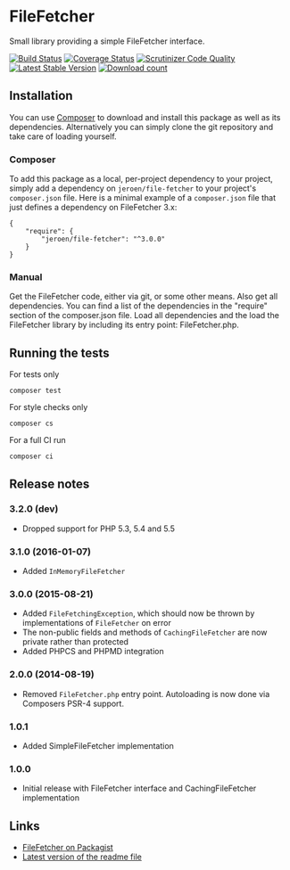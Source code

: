 # FileFetcher

Small library providing a simple FileFetcher interface.

[![Build Status](https://secure.travis-ci.org/JeroenDeDauw/FileFetcher.png?branch=master)](http://travis-ci.org/JeroenDeDauw/FileFetcher)
[![Coverage Status](https://coveralls.io/repos/JeroenDeDauw/FileFetcher/badge.png?branch=master)](https://coveralls.io/r/JeroenDeDauw/FileFetcher?branch=master)
[![Scrutinizer Code Quality](https://scrutinizer-ci.com/g/JeroenDeDauw/FileFetcher/badges/quality-score.png?b=master)](https://scrutinizer-ci.com/g/JeroenDeDauw/FileFetcher/?branch=master)
[![Latest Stable Version](https://poser.pugx.org/jeroen/file-fetcher/version.png)](https://packagist.org/packages/jeroen/file-fetcher)
[![Download count](https://poser.pugx.org/jeroen/file-fetcher/d/total.png)](https://packagist.org/packages/jeroen/file-fetcher)

## Installation

You can use [Composer](http://getcomposer.org/) to download and install
this package as well as its dependencies. Alternatively you can simply clone
the git repository and take care of loading yourself.

### Composer

To add this package as a local, per-project dependency to your project, simply add a
dependency on `jeroen/file-fetcher` to your project's `composer.json` file.
Here is a minimal example of a `composer.json` file that just defines a dependency on
FileFetcher 3.x:

    {
        "require": {
            "jeroen/file-fetcher": "^3.0.0"
        }
    }

### Manual

Get the FileFetcher code, either via git, or some other means. Also get all dependencies.
You can find a list of the dependencies in the "require" section of the composer.json file.
Load all dependencies and the load the FileFetcher library by including its entry point:
FileFetcher.php.

## Running the tests

For tests only

    composer test

For style checks only

	composer cs

For a full CI run

	composer ci

## Release notes

### 3.2.0 (dev)

* Dropped support for PHP 5.3, 5.4 and 5.5

### 3.1.0 (2016-01-07)

* Added `InMemoryFileFetcher`

### 3.0.0 (2015-08-21)

* Added `FileFetchingException`, which should now be thrown by implementations of `FileFetcher` on error
* The non-public fields and methods of `CachingFileFetcher` are now private rather than protected
* Added PHPCS and PHPMD integration

### 2.0.0 (2014-08-19)

* Removed `FileFetcher.php` entry point. Autoloading is now done via Composers PSR-4 support.

### 1.0.1

* Added SimpleFileFetcher implementation

### 1.0.0

* Initial release with FileFetcher interface and CachingFileFetcher implementation

## Links

* [FileFetcher on Packagist](https://packagist.org/packages/jeroen/file-fetcher)
* [Latest version of the readme file](https://github.com/JeroenDeDauw/FileFetcher/blob/master/README.md)
